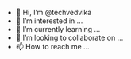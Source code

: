 - 👋 Hi, I’m @techvedvika
- 👀 I’m interested in ...
- 🌱 I’m currently learning ...
- 💞️ I’m looking to collaborate on ...
- 📫 How to reach me ...

<!---
techvedvika/techvedvika is a ✨ special ✨ repository because its `README.md` (this file) appears on your GitHub profile.
You can click the Preview link to take a look at your changes.
--->

